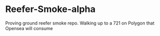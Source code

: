 # Reefer-Smoke-alpha
Proving ground reefer smoke repo.  Walking up to a 721 on Polygon that Opensea will consume

